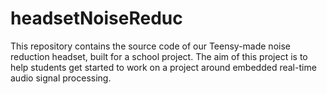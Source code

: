 # headsetNoiseReduc

This repository contains the source code of our Teensy-made noise reduction headset, built for a school project.
The aim of this project is to help students get started to work on a project around embedded real-time audio signal processing.
